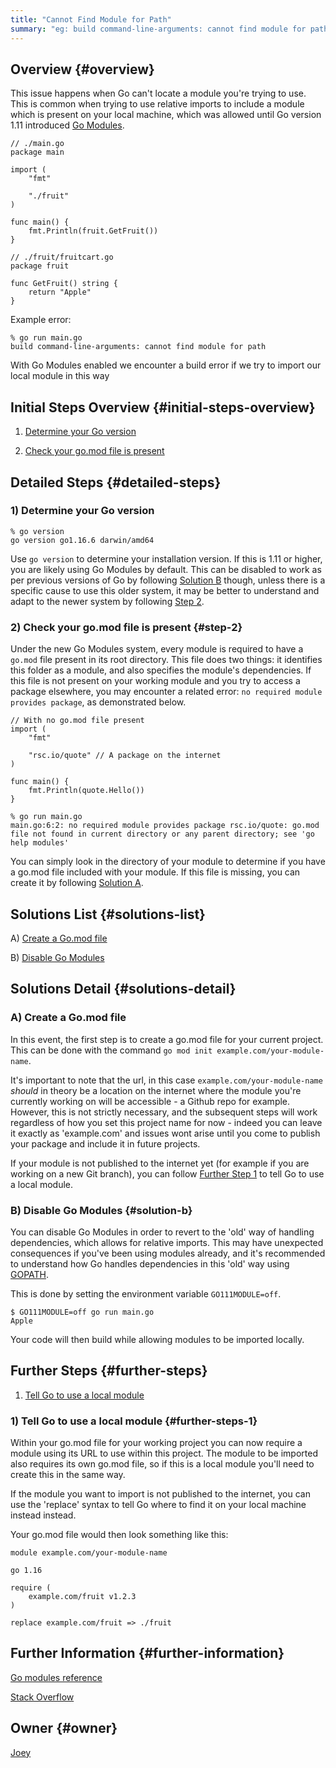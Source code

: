 ```yaml
---
title: "Cannot Find Module for Path"
summary: "eg: build command-line-arguments: cannot find module for path"
---
```


## Overview {#overview}

This issue happens when Go can't locate a module you're trying to use. This is common when trying to use relative imports to include a module which is present on your local machine, which was allowed until Go version 1.11 introduced [Go Modules](#https://blog.golang.org/using-go-modules).

``` golang
// ./main.go
package main

import (
	"fmt"

	"./fruit"
)

func main() {
	fmt.Println(fruit.GetFruit())
}

```
``` golang
// ./fruit/fruitcart.go
package fruit

func GetFruit() string {
	return "Apple"
}
```
Example error:
```
% go run main.go
build command-line-arguments: cannot find module for path
```

With Go Modules enabled we encounter a build error if we try to import our local module in this way

## Initial Steps Overview {#initial-steps-overview}

1) [Determine your Go version](#step-1)

2) [Check your go.mod file is present](#step-2)


## Detailed Steps {#detailed-steps}

### 1) Determine your Go version
```
% go version
go version go1.16.6 darwin/amd64
```
Use `go version` to determine your installation version. If this is 1.11 or higher, you are likely using Go Modules by default. This can be disabled to work as per previous versions of Go by following [Solution B](#solution-b) though, unless there is a specific cause to use this older system, it may be better to understand and adapt to the newer system by following [Step 2](#step-2).


### 2) Check your go.mod file is present {#step-2}
Under the new Go Modules system, every module is required to have a `go.mod` file present in its root directory. This file does two things: it identifies this folder as a module, and also specifies the module's dependencies. If this file is not present on your working module and you try to access a package elsewhere, you may encounter a related error: `no required module provides package`, as demonstrated below.
``` golang
// With no go.mod file present
import (
	"fmt"

	"rsc.io/quote" // A package on the internet
)

func main() {
	fmt.Println(quote.Hello())
}
```
```
% go run main.go
main.go:6:2: no required module provides package rsc.io/quote: go.mod file not found in current directory or any parent directory; see 'go help modules'
```

You can simply look in the directory of your module to determine if you have a go.mod file included with your module. If this file is missing, you can create it by following [Solution A](#solution-a).

## Solutions List {#solutions-list}

A) [Create a Go.mod file](#solution-a)

B) [Disable Go Modules](#solution-b)

## Solutions Detail {#solutions-detail}

### A) Create a Go.mod file
In this event, the first step is to create a go.mod file for your current project. This can be done with the command `go mod init example.com/your-module-name`.

It's important to note that the url, in this case `example.com/your-module-name` *should* in theory be a location on the internet where the module you're currently working on will be accessible - a Github repo for example. However, this is not strictly necessary, and the subsequent steps will work regardless of how you set this project name for now - indeed you can leave it exactly as 'example.com' and issues wont arise until you come to publish your package and include it in future projects.

If your module is not published to the internet yet (for example if you are working on a new Git branch), you can follow [Further Step 1](#further-step-1) to tell Go to use a local module.

### B) Disable Go Modules {#solution-b}
You can disable Go Modules in order to revert to the 'old' way of handling dependencies, which allows for relative imports. This may have unexpected consequences if you've been using modules already, and it's recommended to understand how Go handles dependencies in this 'old' way using [GOPATH](https://golang.org/doc/gopath_code).

This is done by setting the environment variable `GO111MODULE=off`.

```
$ GO111MODULE=off go run main.go
Apple
```

Your code will then build while allowing modules to be imported locally.

## Further Steps {#further-steps}

1) [Tell Go to use a local module](#further-steps-1)

### 1) Tell Go to use a local module {#further-steps-1}
Within your go.mod file for your working project you can now require a module using its URL to use within this project. The module to be imported also requires its own go.mod file, so if this is a local module you'll need to create this in the same way.

If the module you want to import is not published to the internet, you can use the 'replace' syntax to tell Go where to find it on your local machine instead instead.

Your go.mod file would then look something like this:
```
module example.com/your-module-name

go 1.16

require (
    example.com/fruit v1.2.3
)

replace example.com/fruit => ./fruit
```

## Further Information {#further-information}
[Go modules reference](https://golang.org/ref/mod)

[Stack Overflow](https://stackoverflow.com/questions/52123627/how-do-i-resolve-cannot-find-module-for-path-x-importing-a-local-go-module)

## Owner {#owner}

[Joey](https://github.com/jabray5)
